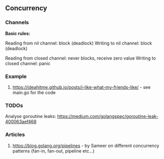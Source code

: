 ## Concurrency

### Channels

**Basic rules:**

Reading from nil channel: block (deadlock)
Writing to nil channel: block (deadlock)

Reading from closed channel: never blocks, receive zero value
Writing to closed channel: panic

### Example 

1. https://ideahitme.github.io/posts/i-like-what-my-friends-like/ - see main.go for the code

### TODOs

Analyse goroutine leaks: https://medium.com/golangspec/goroutine-leak-400063aef468

### Articles

1. https://blog.golang.org/pipelines - by Sameer on different concurrency patterns (fan-in, fan-out, pipeline etc...)